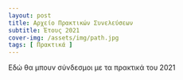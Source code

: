 ```yaml
---
layout: post
title: Αρχείο Πρακτικών Συνελεύσεων
subtitle: Έτους 2021
cover-img: /assets/img/path.jpg
tags: [ Πρακτικά ]
---
```



Εδώ θα μπουν σύνδεσμοι με τα πρακτικά του 2021